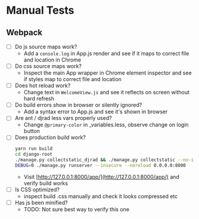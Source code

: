 # Manual Tests

## Webpack

- [ ] Do js source maps work?
    - Add a `console.log` in App.js render and see if it maps to correct file and location in Chrome
- [ ] Do css source maps work? 
    - Inspect the main App wrapper in Chrome element inspector and see if styles map to correct file and location
- [ ] Does hot reload work?
    - Change text in `WelcomeView.js` and see it reflects on screen without hard refresh
- [ ] Do build errors show in browser or silently ignored?
    - Add a syntax error to App.js and see it's shown in browser
- [ ] Are ant / djrad less vars properly used?
    - Change `@primary-color` in _variables.less, observe change on login button
- [ ] Does production build work?
    ```bash
    yarn run build
    cd django-root
    ./manage.py collectstatic_djrad && ./manage.py collectstatic --no-input
    DEBUG=0 ./manage.py runserver --insecure --noreload 0.0.0.0:8000
    ```
    - Visit [http://127.0.0.1:8000/app/](http://127.0.0.1:8000/app/) and verify build works
- [ ] Is CSS optimized?
    - inspect build .css manually and check it looks compressed etc
- [ ] Has js been minified?
    - TODO: Not sure best way to verify this one
